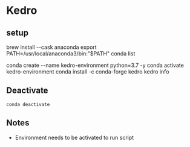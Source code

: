 # Kedro

## setup
brew install --cask anaconda
export PATH=/usr/local/anaconda3/bin:"$PATH"
conda list

conda create --name kedro-environment python=3.7 -y
conda activate kedro-environment
conda install -c conda-forge kedro
kedro info


## Deactivate
```conda deactivate```

## Notes
- Environment needs to be activated to run script
